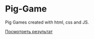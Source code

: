 # Pig-Game
Pig Games created with html, css and JS.

[Посмотреть результат](https://github.com/xypxzy/Pig-Game)
